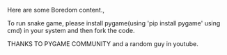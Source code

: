 Here are some Boredom content.,

To run snake game, please install pygame(using 'pip install pygame' using cmd) in your system and then fork the code.

THANKS TO PYGAME COMMUNITY and a random guy in youtube.
